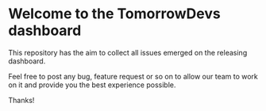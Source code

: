 # Welcome to the TomorrowDevs dashboard

This repository has the aim to collect all issues emerged on the releasing dashboard.

Feel free to post any bug, feature request or so on to allow our team to work on it and provide you the best experience possible.

Thanks!
